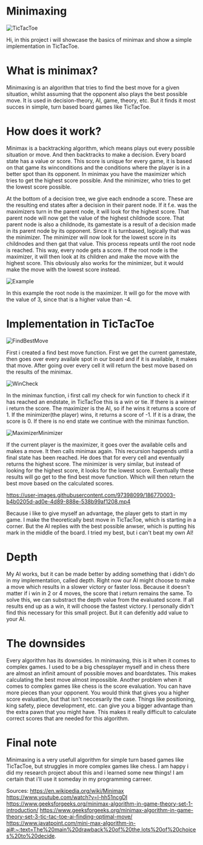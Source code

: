 # Minimaxing
![TicTacToe](https://user-images.githubusercontent.com/97398099/186751546-de25c9f0-1299-443d-9e88-aa226d4dc6c0.png)

Hi, in this project i will showcase the basics of minimax and show a simple implementation in TicTacToe.

# What is minimax?
Minimaxing is an algorithm that tries to find the best move for a given situation, whilst assuming that the opponent also plays the best possible move. It is  used in decision-theory, AI, game, theory, etc. But it finds it most succes in simple, turn based board games like TicTacToe. 

# How does it work?
Minimax is a backtracking algorithm, which means plays out every possible situation or move. And then backtracks to make a decision. Every board state has a value or score. This score is unique for every game, it is based on that game its winconditions and the conditions where the player is in a better spot than its opponent.
In minimax you have the maximizer which tries to get the highest score possible. And the minimizer, who tries to get the lowest score possible. 

At the bottom of a decision tree, we give each endnode a score. These are the resulting end states after a decision in their parent node. If it f.e. was the maximizers turn in the parent node, it will look for  the highest score. That parent node will now get the value of the highest childnode score. That parent node is also a childnode, its gamestate is a result of a decision made in its parent node by its opponent. Since it is turnbased, logically that was the minimizer. The minimizer will now look for the lowest score in its childnodes and then gat that value. This process repeats until the root node is reached. This way, every node gets a score. If the root node is the maximizer, it will then look at its children and make the move with the highest score. This obviously also works for the minimizer, but it would make the move with the lowest score instead.


![Example](https://user-images.githubusercontent.com/97398099/186762765-8c8771ae-519c-4933-b51b-ce51a7a099a0.png)

In this example the root node is the maximizer. It will go for the move with the value of 3, since that is a higher value than -4.

# Implementation in TicTacToe

![FindBestMove](https://user-images.githubusercontent.com/97398099/186763652-bf44ff46-4d8c-42ac-901d-8cf2d6686bed.png)

First i created a find best move function. First we get the current gamestate, then goes over every availale spot in our board and if it is available, it makes that move. After going over every cell it will return the best move based on the results of the minimax.

![WinCheck](https://user-images.githubusercontent.com/97398099/186763675-c2c1e48c-e214-46ce-a1e7-9541fdf48093.png)

In the minimax function, i first call my check for win function to check if it has reached an endstate, in TicTacToe this is a win or tie. If there is a winner i return the score. The maximizer is the AI, so if he wins it returns a score of 1. If the minimizer(the player) wins, it returns a score of -1. If it is a draw, the score is 0. If there is no end state we continue with the minimax function.

![MaximizerMinimizer](https://user-images.githubusercontent.com/97398099/186763687-e5cc174c-445a-4c3e-889c-3f6145a04101.png)

If the current player is the maximizer, it goes over the available cells and makes a move. It then calls minimax again. This recursion happends until a final state has been reached. He does that for every cell and eventually returns the highest score.
The minimizer is very similar, but instead of looking for the highest score, it looks for the lowest score. Eventually these results will go get to the find best move function. Which will then return the best move based on the calculated scores.

https://user-images.githubusercontent.com/97398099/186770003-b4b0205d-ad0e-4d89-888e-538b99af1208.mp4

Because i like to give myself an advantage, the player gets to start in my game. I make the theoretically best move in TicTacToe, which is starting in a corner. But the AI replies with the best possible anwser, which is putting his mark in the middle of the board. I tried my best, but i can't beat my own AI!

# Depth
My AI works, but it can be made better by adding something that i didn't do in my implementation,  called depth. Right now our AI might choose to make a move which results in a slower victory or faster loss. Because it doesn't matter if i win in 2 or 4 moves, the score that i return remains the same. To solve this, we can substract the depth value from the evaluated score. If all results end up as a win, it will choose the fastest victory. I personally didn't find this necessary for this small project. But it can defenitly add value to your AI.

# The downsides
Every algorithm has its downsides. In minimaxing, this is it when it comes to complex games. I used to be a big chessplayer myself and in chess there are almost an infinit amount of possible moves and boardstates. This makes calculating the best move almost impossible. Another problem when it comes to complex games like chess is the score evaluation. You can have more pieces than your opponent. You would think that gives you a higher score evaluation, but that isn't neccesarily the case. Things like positioning, king safety, piece development, etc. can give you a bigger advantage than the extra pawn that you might have. This makes it really difficult to calculate correct scores that are needed for this algorithm.

# Final note
Minimaxing is a very usefull algorithm for simple turn based games like TicTacToe, but struggles in more complex games like chess. I am happy i did my research project about this and i learned some new things! I am certain that i'll use it someday in my programming carreer.

Sources:
https://en.wikipedia.org/wiki/Minimax
https://www.youtube.com/watch?v=l-hh51ncgDI
https://www.geeksforgeeks.org/minimax-algorithm-in-game-theory-set-1-introduction/
https://www.geeksforgeeks.org/minimax-algorithm-in-game-theory-set-3-tic-tac-toe-ai-finding-optimal-move/
https://www.javatpoint.com/mini-max-algorithm-in-ai#:~:text=The%20main%20drawback%20of%20the,lots%20of%20choices%20to%20decide.

